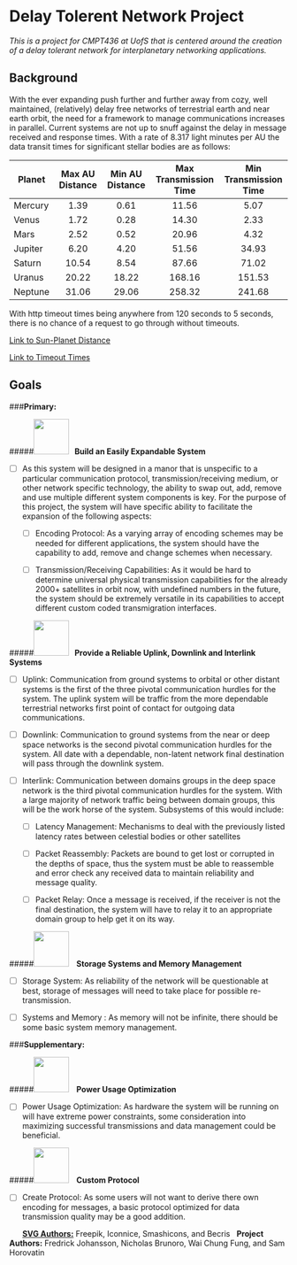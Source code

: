 # **Delay Tolerent Network Project**
*This is a project for CMPT436 at UofS that is centered around the creation of a delay tolerant network for interplanetary networking applications.* 

## **Background**
With the ever expanding push further and further away from cozy, well maintained, (relatively) delay free networks of terrestrial earth and near earth orbit, the need for a framework to manage communications increases in parallel. Current systems are not up to snuff against the delay in message received and response times. With a rate of 8.317 light minutes per AU the data transit times for significant stellar bodies are as follows:

| Planet | Max AU Distance | Min AU Distance | Max Transmission Time |  Min Transmission Time | 
|---------|:------------------------:|:----------------------:|:-------------------------------:|:------------------------------------:| 
|Mercury|1.39|0.61|11.56|5.07| 
|Venus|1.72|0.28|14.30|2.33| 
|Mars|2.52|0.52|20.96|4.32| 
|Jupiter|6.20|4.20|51.56|34.93| 
|Saturn|10.54|8.54|87.66|71.02| 
|Uranus|20.22|18.22|168.16|151.53| 
|Neptune|31.06|29.06|258.32|241.68| 

With http timeout times being anywhere from 120 seconds to 5 seconds, there is no chance of a request to go through without timeouts.

[Link to Sun-Planet Distance](https://en.wikipedia.org/wiki/Planet)

[Link to Timeout Times](https://www.ibm.com/support/knowledgecenter/SSPREK_7.0.0/com.ibm.itame.doc_8.0/ameb_webseal_guide/reference/ref_timeouts.html)

## **Goals**

###**Primary:**

#####<img src="https://image.flaticon.com/icons/svg/490/490366.svg" width="64" >**&nbsp; &nbsp;Build an Easily Expandable System** 

* [ ] As this system will be designed in a manor that is unspecific to a particular communication protocol, transmission/receiving medium, or other network specific technology, the ability to swap out, add, remove and use multiple different system components is key. For the purpose of this project, the system will have specific ability to facilitate the expansion of the following aspects:
  * [ ] Encoding Protocol: As a varying array of encoding schemes may be needed for different applications, the system should have the capability to add, remove and change schemes when necessary. 
  
  * [ ] Transmission/Receiving Capabilities: As it would be hard to determine  universal physical transmission capabilities for the already 2000+ satellites in orbit now, with undefined numbers in the future, the system should be extremely versatile in its capabilities to accept different custom coded transmigration interfaces.
  

#####<img src="https://image.flaticon.com/icons/svg/129/129639.svg" width="64" >**&nbsp; &nbsp;Provide a Reliable Uplink, Downlink and Interlink Systems** 

* [ ] Uplink: Communication from ground systems to orbital or other distant systems is the first of the three pivotal communication hurdles for the system. The uplink system will be traffic from the more dependable terrestrial networks first point of contact for outgoing data communications.

* [ ] Downlink: Communication to ground systems from the near or deep space networks is the second pivotal communication hurdles for the system. All date with a dependable, non-latent network final destination will pass through the downlink system.

* [ ] Interlink: Communication between domains groups in the deep space network is the third pivotal communication hurdles for the system. With a large majority of network traffic being between domain groups, this will be the work horse of the system. Subsystems of this would include: 
  * [ ] Latency Management: Mechanisms to deal with the previously listed latency rates between celestial bodies or other satellites 
  
  * [ ] Packet Reassembly: Packets are bound to get lost or corrupted in the depths of space, thus the system must be able to reassemble and error check any received data to maintain reliability and message quality.
  
  * [ ] Packet Relay: Once a message is received, if the receiver is not the final destination, the system will have to relay it to an appropriate domain group to help get it on its way. 

#####<img src="https://image.flaticon.com/icons/svg/149/149206.svg" width="64" >**&nbsp; &nbsp; Storage Systems and Memory Management**

* [ ] Storage System: As reliability of the network will be questionable at best, storage of messages will need to take place for possible re-transmission.
 
* [ ] Systems and Memory : As memory will not be infinite, there should be some basic system memory management.

###**Supplementary:**

#####<img src="https://image.flaticon.com/icons/svg/131/131079.svg" width="64" >**&nbsp; &nbsp; Power Usage Optimization**

* [ ] Power Usage Optimization: As hardware the system will be running on will have extreme power constraints, some consideration into maximizing successful transmissions and data management could be beneficial.
 
#####<img src="https://image.flaticon.com/icons/svg/76/76318.svg" width="64" >**&nbsp; &nbsp; Custom Protocol**

* [ ] Create Protocol: As some users will not want to derive there own encoding for messages, a basic protocol optimized for data transmission quality may be a good addition.

&nbsp;
&nbsp;
&nbsp;
**[SVG Authors:](https://www.flaticon.com)** Freepik, Iconnice, Smashicons, and Becris
&nbsp;
**Project Authors:** Fredrick Johansson, Nicholas Brunoro, Wai Chung Fung, and Sam Horovatin
